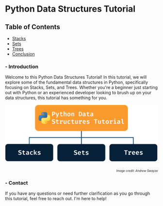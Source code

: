 # Python Data Structures Tutorial

## Table of Contents

- [Stacks](stacks.md)
- [Sets](sets.md)
- [Trees](trees.md)
- [Conclusion](conclusion.md)

### - Introduction

Welcome to this Python Data Structures Tutorial! In this tutorial, we will explore some of the fundamental data structures in Python, specifically focusing on Stacks, Sets, and Trees. Whether you're a beginner just starting out with Python or an experienced developer looking to brush up on your data structures, this tutorial has something for you.

![Python Data Structures Tutorial](/images/DS_Tutorial.png)
<p align="right"><small><em><sub>Image credit: Andrew Swayze</sub></em></small></p>

### - Contact

If you have any questions or need further clarification as you go through this tutorial, feel free to reach out. I'm here to help!
